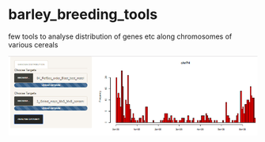 # barley_breeding_tools

few tools to analyse distribution of genes etc along chromosomes of various cereals

<p align="center">
 <img src="https://github.com/nthomasCUBE/barley_breeding_tools/blob/master/barley-chr.png" width="1000"/>
</p>
